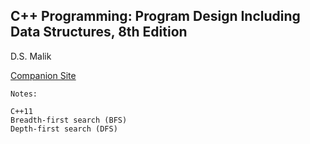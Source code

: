 ## C++ Programming: Program Design Including Data Structures, 8th Edition

D.S. Malik

[Companion Site](https://www.cengage.com/cgi-wadsworth/course_products_wp.pl?fid=M20b&product_isbn_issn=9781337117562)

````
Notes:

C++11
Breadth-first search (BFS)
Depth-first search (DFS)
````
